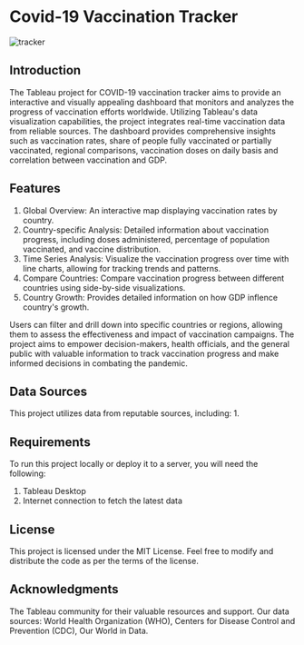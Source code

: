 # Covid-19 Vaccination Tracker
![tracker](https://github.com/avinajain03/Covid-Vaccine-Tracker/assets/125721987/1fa81d7a-1fc0-42aa-a8da-9b7ddd85436f)

## Introduction
The Tableau project for COVID-19 vaccination tracker aims to provide an interactive and visually appealing dashboard that monitors and analyzes the progress of vaccination efforts worldwide. Utilizing Tableau's data visualization capabilities, the project integrates real-time vaccination data from reliable sources. The dashboard provides comprehensive insights such as vaccination rates, share of people fully vaccinated or partially vaccinated, regional comparisons, vaccination doses on daily basis and correlation between vaccination and GDP. 

## Features
1. Global Overview: An interactive map displaying vaccination rates by country.
2. Country-specific Analysis: Detailed information about vaccination progress, including doses administered, percentage of population vaccinated, and vaccine distribution.
3. Time Series Analysis: Visualize the vaccination progress over time with line charts, allowing for tracking trends and patterns.
4. Compare Countries: Compare vaccination progress between different countries using side-by-side visualizations.
5. Country Growth: Provides detailed information on how GDP inflence country's growth.

Users can filter and drill down into specific countries or regions, allowing them to assess the effectiveness and impact of vaccination campaigns. The project aims to empower decision-makers, health officials, and the general public with valuable information to track vaccination progress and make informed decisions in combating the pandemic.

## Data Sources
This project utilizes data from reputable sources, including:
1.

## Requirements
To run this project locally or deploy it to a server, you will need the following:

1. Tableau Desktop
2. Internet connection to fetch the latest data

## License
This project is licensed under the MIT License. Feel free to modify and distribute the code as per the terms of the license.

## Acknowledgments
The Tableau community for their valuable resources and support.
Our data sources: World Health Organization (WHO), Centers for Disease Control and Prevention (CDC), Our World in Data.
